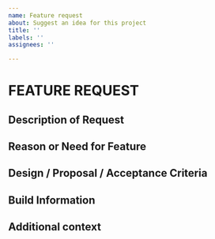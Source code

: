 ```yaml
---
name: Feature request
about: Suggest an idea for this project
title: ''
labels: ''
assignees: ''

---
```


# FEATURE REQUEST

## Description of Request

## Reason or Need for Feature

## Design / Proposal / Acceptance Criteria

## Build Information

## Additional context
